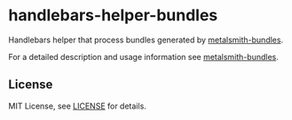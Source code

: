 # handlebars-helper-bundles

Handlebars helper that process bundles generated by [metalsmith-bundles].

For a detailed description and usage information see [metalsmith-bundles].

## License

MIT License, see [LICENSE](https://github.com/ahdiaz/handlebars-helper-bundles/blob/master/LICENSE.md) for details.


[metalsmith-bundles]: https://github.com/ahdiaz/metalsmith-bundles
